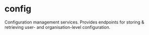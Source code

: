 # config

Configuration management services. Provides endpoints for storing & retrieving
user- and organisation-level configuration.
